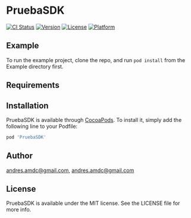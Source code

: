 # PruebaSDK

[![CI Status](https://img.shields.io/travis/andres.amdc@gmail.com/PruebaSDK.svg?style=flat)](https://travis-ci.org/andres.amdc@gmail.com/PruebaSDK)
[![Version](https://img.shields.io/cocoapods/v/PruebaSDK.svg?style=flat)](https://cocoapods.org/pods/PruebaSDK)
[![License](https://img.shields.io/cocoapods/l/PruebaSDK.svg?style=flat)](https://cocoapods.org/pods/PruebaSDK)
[![Platform](https://img.shields.io/cocoapods/p/PruebaSDK.svg?style=flat)](https://cocoapods.org/pods/PruebaSDK)

## Example

To run the example project, clone the repo, and run `pod install` from the Example directory first.

## Requirements

## Installation

PruebaSDK is available through [CocoaPods](https://cocoapods.org). To install
it, simply add the following line to your Podfile:

```ruby
pod 'PruebaSDK'
```

## Author

andres.amdc@gmail.com, andres.amdc@gmail.com

## License

PruebaSDK is available under the MIT license. See the LICENSE file for more info.
